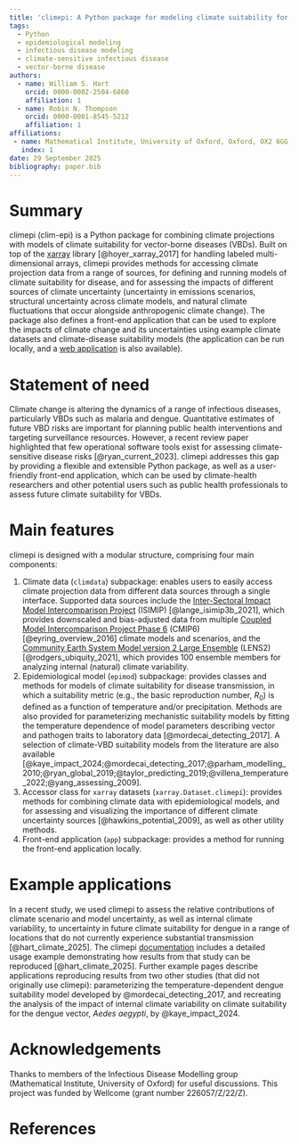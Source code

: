 ```yaml
---
title: 'climepi: A Python package for modeling climate suitability for vector-borne diseases'
tags:
  - Python
  - epidemiological modeling
  - infectious disease modeling
  - climate-sensitive infectious disease
  - vector-borne disease
authors:
  - name: William S. Hart
    orcid: 0000-0002-2504-6860
    affiliation: 1
  - name: Robin N. Thompson
    orcid: 0000-0001-8545-5212
    affiliation: 1
affiliations:
 - name: Mathematical Institute, University of Oxford, Oxford, OX2 6GG, UK
   index: 1
date: 29 September 2025
bibliography: paper.bib
---
```


# Summary

climepi (clim-epi) is a Python package for combining climate projections with models of
climate suitability for vector-borne diseases (VBDs). Built on top of the [xarray](
https://xarray.dev/) library [@hoyer_xarray_2017] for handling labeled multi-dimensional
arrays, climepi provides methods for accessing climate projection data from a range of
sources, for defining and running models of climate suitability for disease, and for
assessing the impacts of different sources of climate uncertainty (uncertainty in
emissions scenarios, structural uncertainty across climate models, and natural
climate fluctuations that occur alongside anthropogenic climate change). The package
also defines a front-end application that can be used to explore the impacts of climate
change and its uncertainties using example climate datasets and climate-disease
suitability models (the application can be run locally, and a [web application](
https://idm-oxford.github.io/climate-epidemics/) is also available).

# Statement of need

Climate change is altering the dynamics of a range of infectious diseases, particularly
VBDs such as malaria and dengue. Quantitative estimates of future VBD risks are
important for planning public health interventions and targeting surveillance resources.
However, a recent review paper highlighted that few operational software tools exist for
assessing climate-sensitive disease risks [@ryan_current_2023]. climepi addresses this
gap by providing a flexible and extensible Python package, as well as a user-friendly
front-end application, which can be used by climate-health researchers and other
potential users such as public health professionals to assess future climate suitability
for VBDs.

# Main features

climepi is designed with a modular structure, comprising four main components:

1. Climate data (`climdata`) subpackage: enables users to easily access climate
   projection data from different data sources through a single interface. Supported
   data sources include the [Inter-Sectoral Impact Model Intercomparison Project](
   https://www.isimip.org/) (ISIMIP) [@lange_isimip3b_2021], which provides downscaled
   and bias-adjusted data from multiple [Coupled Model Intercomparison Project Phase 6](
   https://wcrp-cmip.org/cmip-phases/cmip6/) (CMIP6) [@eyring_overview_2016] climate
   models and scenarios, and the [Community Earth System Model version 2 Large
   Ensemble](https://www.cesm.ucar.edu/community-projects/lens2) (LENS2)
   [@rodgers_ubiquity_2021], which provides 100 ensemble members for analyzing internal
   (natural) climate variability.
2. Epidemiological model (`epimod`) subpackage: provides classes and methods for
   models of climate suitability for disease transmission, in which a suitability metric
   (e.g., the basic reproduction number, $R_0$) is defined as a function of temperature
   and/or precipitation. Methods are also provided for parameterizing mechanistic
   suitability models by fitting the temperature dependence of model parameters
   describing vector and pathogen traits to laboratory data [@mordecai_detecting_2017].
   A selection of climate-VBD suitability models from the literature are also available
   [@kaye_impact_2024;@mordecai_detecting_2017;@parham_modelling_2010;@ryan_global_2019;@taylor_predicting_2019;@villena_temperature_2022;@yang_assessing_2009].
3. Accessor class for `xarray` datasets (`xarray.Dataset.climepi`): provides methods for
   combining climate data with epidemiological models, and for assessing and visualizing
   the importance of different climate uncertainty sources [@hawkins_potential_2009], as
   well as other utility methods.
4. Front-end application (`app`) subpackage: provides a method for running the front-end
   application locally.

# Example applications

In a recent study, we used climepi to assess the relative contributions of climate
scenario and model uncertainty, as well as internal climate variability, to uncertainty
in future climate suitability for dengue in a range of locations that do not currently
experience substantial transmission [@hart_climate_2025]. The climepi [documentation](
https://climate-epidemics.readthedocs.io/en/stable/) includes a detailed usage example
demonstrating how results from that study can be reproduced [@hart_climate_2025].
Further example pages describe applications reproducing results from two other studies
(that did not originally use climepi): parameterizing the temperature-dependent dengue
suitability model developed by @mordecai_detecting_2017, and recreating the analysis
of the impact of internal climate variability on climate suitability for the dengue
vector, *Aedes aegypti*, by @kaye_impact_2024.

# Acknowledgements

Thanks to members of the Infectious Disease Modelling group (Mathematical Institute,
University of Oxford) for useful discussions. This project was funded by Wellcome
(grant number 226057/Z/22/Z).

# References

